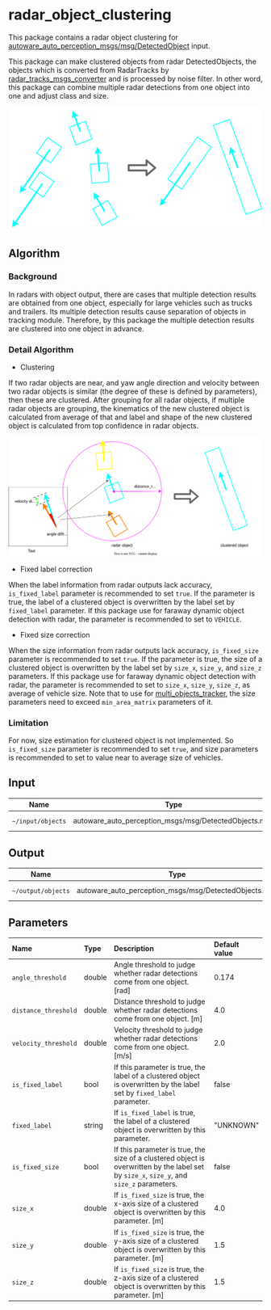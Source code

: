 # radar_object_clustering

This package contains a radar object clustering for [autoware_auto_perception_msgs/msg/DetectedObject](https://gitlab.com/autowarefoundation/autoware.auto/autoware_auto_msgs/-/blob/master/autoware_auto_perception_msgs/msg/DetectedObject.idl) input.

This package can make clustered objects from radar DetectedObjects, the objects which is converted from RadarTracks by [radar_tracks_msgs_converter](https://github.com/autowarefoundation/autoware.universe/tree/main/perception/radar_tracks_msgs_converter) and is processed by noise filter.
In other word, this package can combine multiple radar detections from one object into one and adjust class and size.

![](docs/radar_clustering.drawio.svg)

## Algorithm
### Background

In radars with object output, there are cases that multiple detection results are obtained from one object, especially for large vehicles such as trucks and trailers.
Its multiple detection results cause separation of objects in tracking module.
Therefore, by this package the multiple detection results are clustered into one object in advance.

### Detail Algorithm

- Clustering

If two radar objects are near, and yaw angle direction and velocity between two radar objects is similar (the degree of these is defined by parameters), then these are clustered.
After grouping for all radar objects, if multiple radar objects are grouping, the kinematics of the new clustered object is calculated from average of that and label and shape of the new clustered object is calculated from top confidence in radar objects.

![](docs/clustering.drawio.svg)

- Fixed label correction

When the label information from radar outputs lack accuracy, `is_fixed_label` parameter is recommended to set `true`.
If the parameter is true, the label of a clustered object is overwritten by the label set by  `fixed_label` parameter.
If this package use for faraway dynamic object detection with radar, the parameter is recommended to set to `VEHICLE`.

- Fixed size correction

When the size information from radar outputs lack accuracy, `is_fixed_size` parameter is recommended to set `true`.
If the parameter is true, the size of a clustered object is overwritten by the label set by `size_x`, `size_y`, and `size_z` parameters.
If this package use for faraway dynamic object detection with radar, the parameter is recommended to set to
`size_x`, `size_y`, `size_z`, as average of vehicle size.
Note that to use for [multi_objects_tracker](https://github.com/autowarefoundation/autoware.universe/tree/main/perception/multi_object_tracker), the size parameters need to exceed `min_area_matrix` parameters of it.

### Limitation

For now, size estimation for clustered object is not implemented.
So `is_fixed_size` parameter is recommended to set `true`, and size parameters is recommended to set to value near to average size of vehicles.

## Input

| Name              | Type                                                  | Description    |
| ----------------- | ----------------------------------------------------- | -------------- |
| `~/input/objects` | autoware_auto_perception_msgs/msg/DetectedObjects.msg | Radar objects. |

## Output

| Name               | Type                                                  | Description    |
| ------------------ | ----------------------------------------------------- | -------------- |
| `~/output/objects` | autoware_auto_perception_msgs/msg/DetectedObjects.msg | Output objects |

## Parameters


| Name                 | Type   | Description                                                                                                                                     | Default value |
| :------------------- | :----- | :---------------------------------------------------------------------------------------------------------------------------------------------- | :------------ |
| `angle_threshold`    | double | Angle threshold to judge whether radar detections come from one object.                                                                   [rad] | 0.174         |
| `distance_threshold` | double | Distance threshold to judge whether radar detections come from one object. [m]                                                                  | 4.0           |
| `velocity_threshold` | double | Velocity threshold to judge whether radar detections come from one object. [m/s]                                                                | 2.0           |
| `is_fixed_label`     | bool   | If this parameter is true, the label of a clustered object is overwritten by the label set by  `fixed_label` parameter.                         | false         |
| `fixed_label`        | string | If `is_fixed_label` is true, the label of a clustered object is overwritten by this parameter.                                                  | "UNKNOWN"     |
| `is_fixed_size`      | bool   | If this parameter is true, the size of a clustered object is overwritten by the label set by `size_x`, `size_y`, and `size_z` parameters.       | false         |
| `size_x`             | double | If `is_fixed_size` is true, the x-axis size of a clustered object is overwritten by this parameter. [m]                                         | 4.0           |
| `size_y`             | double | If `is_fixed_size` is true, the y-axis size of a clustered object is overwritten by this parameter. [m]                                         | 1.5           |
| `size_z`             | double | If `is_fixed_size` is true, the z-axis size of a clustered object is overwritten by this parameter. [m]                                         | 1.5           |

